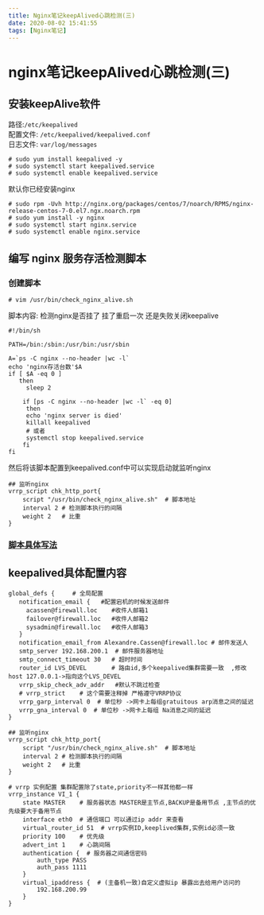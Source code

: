 ```yaml
---
title: Nginx笔记keepAlived心跳检测(三)
date: 2020-08-02 15:41:55
tags: [Nginx笔记]
---
```


# nginx笔记keepAlived心跳检测(三)
## 安装keepAlive软件
路径:`/etc/keepalived`  
配置文件: `/etc/keepalived/keepalived.conf`  
日志文件: `var/log/messages`
```
# sudo yum install keepalived -y
# sudo systemctl start keepalived.service
# sudo systemctl enable keepalived.service
```
默认你已经安装nginx
```
# sudo rpm -Uvh http://nginx.org/packages/centos/7/noarch/RPMS/nginx-release-centos-7-0.el7.ngx.noarch.rpm
# sudo yum install -y nginx
# sudo systemctl start nginx.service
# sudo systemctl enable nginx.service
```
<!--more-->
## 编写 nginx 服务存活检测脚本
### 创建脚本
`# vim /usr/bin/check_nginx_alive.sh`

脚本内容:
检测nginx是否挂了 挂了重启一次 还是失败关闭keepalive
```
#!/bin/sh
 
PATH=/bin:/sbin:/usr/bin:/usr/sbin
 
A=`ps -C nginx --no-header |wc -l`
echo 'nginx存活台数'$A
if [ $A -eq 0 ]
   then
     sleep 2
     
    if [ps -C nginx --no-header |wc -l` -eq 0]
     then 
     echo 'nginx server is died'
     killall keepalived
     # 或者
     systemctl stop keepalived.service
    fi
fi
```
然后将该脚本配置到keepalived.conf中可以实现启动就监听nginx
```
## 监听nginx
vrrp_script chk_http_port{
    script "/usr/bin/check_nginx_alive.sh"  # 脚本地址
    interval 2 # 检测脚本执行的间隔
    weight 2   # 比重
}
```

### [脚本具体写法](https://linjingc.top/2019/04/19/keepAlive-nginx%E5%AE%9E%E7%8E%B0%E8%99%9A%E6%8B%9Fvip/)

## keepalived具体配置内容
```
global_defs {     # 全局配置
   notification_email {   #配置宕机的时候发送邮件
     acassen@firewall.loc    #收件人邮箱1
     failover@firewall.loc   #收件人邮箱2
     sysadmin@firewall.loc   #收件人邮箱3
   }
   notification_email_from Alexandre.Cassen@firewall.loc # 邮件发送人
   smtp_server 192.168.200.1  # 邮件服务器地址
   smtp_connect_timeout 30   # 超时时间
   router_id LVS_DEVEL       # 路由id,多个keepalived集群需要一致  ,修改host 127.0.0.1->指向这个LVS_DEVEL
   vrrp_skip_check_adv_addr   #默认不跳过检查
   # vrrp_strict    # 这个需要注释掉 严格遵守VRRP协议
   vrrp_garp_interval 0  # 单位秒 ->网卡上每组gratuitous arp消息之间的延迟
   vrrp_gna_interval 0  # 单位秒 ->网卡上每组 Na消息之间的延迟
}

## 监听nginx
vrrp_script chk_http_port{
    script "/usr/bin/check_nginx_alive.sh"  # 脚本地址
    interval 2 # 检测脚本执行的间隔
    weight 2   # 比重
}

# vrrp 实例配置 集群配置除了state,priority不一样其他都一样
vrrp_instance VI_1 {
    state MASTER    # 服务器状态 MASTER是主节点,BACKUP是备用节点 ,主节点的优先级要大于备用节点
    interface eth0  # 通信端口 可以通过ip addr 来查看
    virtual_router_id 51  # vrrp实例ID,keeplived集群,实例id必须一致
    priority 100    # 优先级
    advert_int 1    # 心跳间隔
    authentication {  # 服务器之间通信密码
        auth_type PASS
        auth_pass 1111
    }
    virtual_ipaddress {  # (主备机一致)自定义虚拟ip 暴露出去给用户访问的
        192.168.200.99
    }
}


```